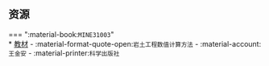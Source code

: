## 资源  
=== ":material-book:`MINE31003`"  
    * [教材](http://api.cqu-openlib.cn/file?key=iGTPA2cxejof) - :material-format-quote-open:`岩土工程数值计算方法` - :material-account:`王⾦安` - :material-printer:`科学出版社`  